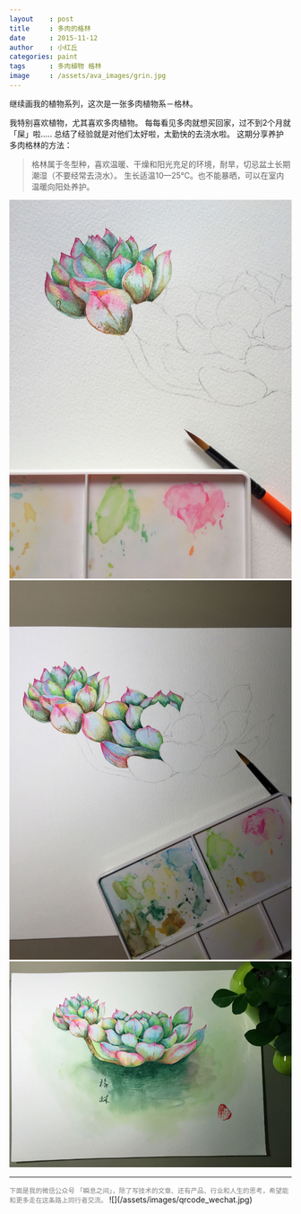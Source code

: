 ```yaml
---
layout    : post
title     : 多肉的格林
date      : 2015-11-12
author    : 小红丘
categories: paint
tags      : 多肉植物 格林
image     : /assets/ava_images/grin.jpg
---
```



继续画我的植物系列，这次是一张多肉植物系－格林。

我特别喜欢植物，尤其喜欢多肉植物。
每每看见多肉就想买回家，过不到2个月就「屎」啦.....
总结了经验就是对他们太好啦，太勤快的去浇水啦。
这期分享养护多肉格林的方法：

 > 格林属于冬型种，喜欢温暖、干燥和阳光充足的环境，耐旱，切忌盆土长期潮湿（不要经常去浇水）。
 > 生长适温10—25℃。也不能暴晒，可以在室内温暖向阳处养护。


![](/assets/ava_images/grin-01.jpg)  
![](/assets/ava_images/grin-02.jpg)  
![](/assets/ava_images/grin-03.jpg)  


---
<small style="color:gray">
下面是我的微信公众号 「瞬息之间」，除了写技术的文章、还有产品、行业和人生的思考，希望能和更多走在这条路上同行者交流。
</small>  
![](/assets/images/qrcode_wechat.jpg)
